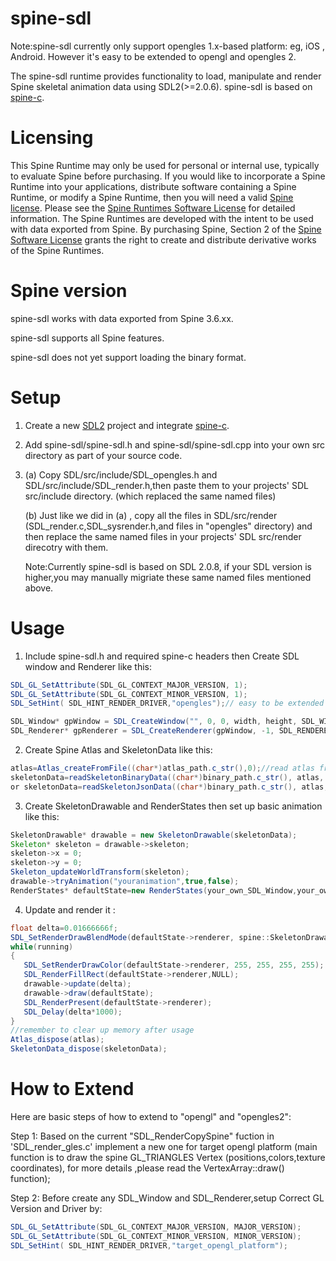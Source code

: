 # spine-sdl

Note:spine-sdl currently only support opengles 1.x-based platform: eg, iOS , Android. However it's easy to be extended to opengl and opengles 2.

The spine-sdl runtime provides functionality to load, manipulate and render Spine skeletal animation data using SDL2(>=2.0.6). spine-sdl is based on [spine-c](https://github.com/EsotericSoftware/spine-runtimes/tree/c6f31e6310833caa57da496db6bb04965d1e88c7/spine-c).

# Licensing
This Spine Runtime may only be used for personal or internal use, typically to evaluate Spine before purchasing. If you would like to incorporate a Spine Runtime into your applications, distribute software containing a Spine Runtime, or modify a Spine Runtime, then you will need a valid [Spine license](https://esotericsoftware.com/spine-purchase). Please see the [Spine Runtimes Software License](http://esotericsoftware.com/git/spine-runtimes/blob/LICENSE) for detailed information.
The Spine Runtimes are developed with the intent to be used with data exported from Spine. By purchasing Spine, Section 2 of the [Spine Software License](https://esotericsoftware.com/files/license.txt) grants the right to create and distribute derivative works of the Spine Runtimes.

# Spine version
spine-sdl works with data exported from Spine 3.6.xx.

spine-sdl supports all Spine features.

spine-sdl does not yet support loading the binary format.

# Setup

1. Create a new [SDL2](https://github.com/SDL-mirror/SDL) project and integrate [spine-c](https://github.com/EsotericSoftware/spine-runtimes/tree/c6f31e6310833caa57da496db6bb04965d1e88c7/spine-c). 

2. Add spine-sdl/spine-sdl.h and spine-sdl/spine-sdl.cpp into your own src directory as part of your source code.

3. (a) Copy SDL/src/include/SDL_opengles.h and SDL/src/include/SDL_render.h,then paste them to your projects' SDL src/include directory. (which replaced the same named files)
   
   (b) Just like we did in (a) , copy all the files in SDL/src/render (SDL_render.c,SDL_sysrender.h,and files in "opengles" directory) and then replace the same named files in your projects' SDL src/render direcotry with them.
   
   Note:Currently spine-sdl is based on SDL 2.0.8, if your SDL version is higher,you may manually migriate these same named files mentioned above.
   
# Usage 

1. Include spine-sdl.h and required spine-c headers then Create SDL window and Renderer like this:
```java 
SDL_GL_SetAttribute(SDL_GL_CONTEXT_MAJOR_VERSION, 1);
SDL_GL_SetAttribute(SDL_GL_CONTEXT_MINOR_VERSION, 1);
SDL_SetHint( SDL_HINT_RENDER_DRIVER,"opengles");// easy to be extended to other drivers,Follow the "How to Extend" section below

SDL_Window* gpWindow = SDL_CreateWindow("", 0, 0, width, height, SDL_WINDOW_OPENGL|SDL_WINDOW_RESIZABLE|SDL_WINDOW_ALLOW_HIGHDPI);
SDL_Renderer* gpRenderer = SDL_CreateRenderer(gpWindow, -1, SDL_RENDERER_ACCELERATED );
```
2. Create Spine Atlas and SkeletonData like this:
```java 
atlas=Atlas_createFromFile((char*)atlas_path.c_str(),0);//read atlas from file
skeletonData=readSkeletonBinaryData((char*)binary_path.c_str(), atlas, default_sclae);//using binary format
or skeletonData=readSkeletonJsonData((char*)binary_path.c_str(), atlas, default_sclae);//using json format
```
3. Create SkeletonDrawable and RenderStates then set up basic animation like this:
```java 
SkeletonDrawable* drawable = new SkeletonDrawable(skeletonData);
Skeleton* skeleton = drawable->skeleton;
skeleton->x = 0;
skeleton->y = 0;
Skeleton_updateWorldTransform(skeleton);
drawable->tryAnimation("youranimation",true,false);
RenderStates* defaultState=new RenderStates(your_own_SDL_Window,your_own_SDL_Renderer);
```
4. Update and render it :
```java 
float delta=0.01666666f;
SDL_SetRenderDrawBlendMode(defaultState->renderer, spine::SkeletonDrawable::sdl_blend_normal);
while(running)
{
   SDL_SetRenderDrawColor(defaultState->renderer, 255, 255, 255, 255);
   SDL_RenderFillRect(defaultState->renderer,NULL);
   drawable->update(delta);
   drawable->draw(defaultState);
   SDL_RenderPresent(defaultState->renderer);
   SDL_Delay(delta*1000);
}
//remember to clear up memory after usage
Atlas_dispose(atlas);
SkeletonData_dispose(skeletonData);
```
# How to Extend 

Here are basic steps of how to extend to "opengl" and "opengles2":

Step 1: Based on the current "SDL_RenderCopySpine" fuction in 'SDL_render_gles.c' implement a new one for target opengl platform (main function is to draw the spine GL_TRIANGLES Vertex (positions,colors,texture coordinates), for more details ,please read the VertexArray::draw() function);

Step 2: Before create any SDL_Window and SDL_Renderer,setup Correct GL Version and Driver by:
```java
SDL_GL_SetAttribute(SDL_GL_CONTEXT_MAJOR_VERSION, MAJOR_VERSION);
SDL_GL_SetAttribute(SDL_GL_CONTEXT_MINOR_VERSION, MINOR_VERSION);
SDL_SetHint( SDL_HINT_RENDER_DRIVER,"target_opengl_platform");
```	
	
